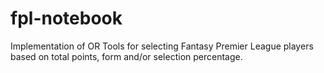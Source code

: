 # fpl-notebook

Implementation of OR Tools for selecting Fantasy Premier League players based on total points, form and/or selection percentage.

